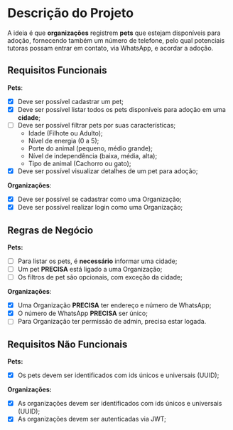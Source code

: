 # Descrição do Projeto
A ideia é que **organizações** registrem **pets** que estejam disponíveis para adoção, fornecendo também um número de telefone, pelo qual potenciais tutoras possam entrar em contato, via WhatsApp, e acordar a adoção. 

## Requisitos Funcionais
**Pets**:
- [x] Deve ser possível cadastrar um pet;
- [x] Deve ser possível listar todos os pets disponíveis para adoção em uma **cidade**;
- [ ] Deve ser possível filtrar pets por suas características;
    - Idade (Filhote ou Adulto);
    - Nível de energia (0 a 5);
    - Porte do animal (pequeno, médio grande);
    - Nível de independência (baixa, média, alta);
    - Tipo de animal (Cachorro ou gato);
- [x] Deve ser possível visualizar detalhes de um pet para adoção;

**Organizações**:
- [x] Deve ser possível se cadastrar como uma Organização;
- [x] Deve ser possível realizar login como uma Organização;

## Regras de Negócio
**Pets:**
- [ ] Para listar os pets, é **necessário** informar uma cidade;
- [ ] Um pet **PRECISA** está ligado a uma Organização;
- [ ] Os filtros de pet são opcionais, com exceção da cidade;

**Organizações**:
- [x] Uma Organização **PRECISA** ter endereço e número de WhatsApp;
- [x] O número de WhatsApp **PRECISA** ser único;
- [ ] Para Organização ter permissão de admin, precisa estar logada.

## Requisitos Não Funcionais
**Pets:**
- [x] Os pets devem ser identificados com ids únicos e universais (UUID);

**Organizações:**
- [x] As organizações devem ser identificados com ids únicos e universais (UUID);
- [x] As organizações devem ser autenticadas via JWT;